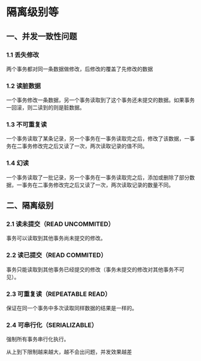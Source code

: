 # 隔离级别等

## 一、并发一致性问题

### 1.1 丢失修改

两个事务都对同一条数据做修改，后修改的覆盖了先修改的数据

### 1.2 读脏数据

一个事务修改一条数据，另一个事务读取到了这个事务还未提交的数据。如果事务一回滚，则二读到的则是脏数据。

### 1.3 不可重复读

一个事务读取了某条记录，另一个事务在一事务读取完之后，修改了该数据，一事务在二事务修改完之后又读了一次，两次读取记录的值不同。

### 1.4 幻读

一个事务读取了一批记录，另一个事务在一事务读取完之后，添加或删除了部分数据，一事务在二事务修改完之后又读了一次，两次读取记录的数量不同。

## 二、隔离级别

### 2.1 读未提交（READ UNCOMMITED）

事务可以读取到其他事务尚未提交的修改。

### 2.2 读已提交（READ COMMITED） 

事务只能读取到其他事务已经提交的修改（事务未提交的修改对其他事务不可见）。

### 2.3 可重复读（REPEATABLE READ）

保证在同一个事务中多次读取同样数据的结果是一样的。

### 2.4 可串行化（SERIALIZABLE）

强制所有事务串行化执行。



从上到下限制越来越大，越不会出问题，并发效果越差


